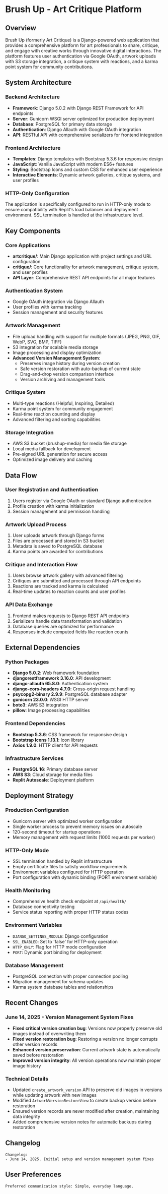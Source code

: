# Brush Up - Art Critique Platform

## Overview

Brush Up (formerly Art Critique) is a Django-powered web application that provides a comprehensive platform for art professionals to share, critique, and engage with creative works through innovative digital interactions. The platform features user authentication via Google OAuth, artwork uploads with S3 storage integration, a critique system with reactions, and a karma point system for community contributions.

## System Architecture

### Backend Architecture
- **Framework**: Django 5.0.2 with Django REST Framework for API endpoints
- **Server**: Gunicorn WSGI server optimized for production deployment
- **Database**: PostgreSQL for primary data storage
- **Authentication**: Django Allauth with Google OAuth integration
- **API**: RESTful API with comprehensive serializers for frontend integration

### Frontend Architecture
- **Templates**: Django templates with Bootstrap 5.3.6 for responsive design
- **JavaScript**: Vanilla JavaScript with modern ES6+ features
- **Styling**: Bootstrap Icons and custom CSS for enhanced user experience
- **Interactive Elements**: Dynamic artwork galleries, critique systems, and user profiles

### HTTP-Only Configuration
The application is specifically configured to run in HTTP-only mode to ensure compatibility with Replit's load balancer and deployment environment. SSL termination is handled at the infrastructure level.

## Key Components

### Core Applications
- **artcritique/**: Main Django application with project settings and URL configuration
- **critique/**: Core functionality for artwork management, critique system, and user profiles
- **API Layer**: Comprehensive REST API endpoints for all major features

### Authentication System
- Google OAuth integration via Django Allauth
- User profiles with karma tracking
- Session management and security features

### Artwork Management
- File upload handling with support for multiple formats (JPEG, PNG, GIF, WebP, SVG, BMP, TIFF)
- S3 integration for scalable media storage
- Image processing and display optimization
- **Advanced Version Management System**:
  - Preserves image history during version creation
  - Safe version restoration with auto-backup of current state
  - Drag-and-drop version comparison interface
  - Version archiving and management tools

### Critique System
- Multi-type reactions (Helpful, Inspiring, Detailed)
- Karma point system for community engagement
- Real-time reaction counting and display
- Advanced filtering and sorting capabilities

### Storage Integration
- AWS S3 bucket (brushup-media) for media file storage
- Local media fallback for development
- Pre-signed URL generation for secure access
- Optimized image delivery and caching

## Data Flow

### User Registration and Authentication
1. Users register via Google OAuth or standard Django authentication
2. Profile creation with karma initialization
3. Session management and permission handling

### Artwork Upload Process
1. User uploads artwork through Django forms
2. Files are processed and stored in S3 bucket
3. Metadata is saved to PostgreSQL database
4. Karma points are awarded for contributions

### Critique and Interaction Flow
1. Users browse artwork gallery with advanced filtering
2. Critiques are submitted and processed through API endpoints
3. Reactions are tracked and karma is calculated
4. Real-time updates to reaction counts and user profiles

### API Data Exchange
1. Frontend makes requests to Django REST API endpoints
2. Serializers handle data transformation and validation
3. Database queries are optimized for performance
4. Responses include computed fields like reaction counts

## External Dependencies

### Python Packages
- **Django 5.0.2**: Web framework foundation
- **djangorestframework 3.16.0**: API development
- **django-allauth 65.8.0**: Authentication system
- **django-cors-headers 4.7.0**: Cross-origin request handling
- **psycopg2-binary 2.9.9**: PostgreSQL database adapter
- **gunicorn 23.0.0**: WSGI HTTP server
- **boto3**: AWS S3 integration
- **pillow**: Image processing capabilities

### Frontend Dependencies
- **Bootstrap 5.3.6**: CSS framework for responsive design
- **Bootstrap Icons 1.13.1**: Icon library
- **Axios 1.9.0**: HTTP client for API requests

### Infrastructure Services
- **PostgreSQL 16**: Primary database server
- **AWS S3**: Cloud storage for media files
- **Replit Autoscale**: Deployment platform

## Deployment Strategy

### Production Configuration
- Gunicorn server with optimized worker configuration
- Single worker process to prevent memory issues on autoscale
- 120-second timeout for startup operations
- Memory management with request limits (1000 requests per worker)

### HTTP-Only Mode
- SSL termination handled by Replit infrastructure
- Empty certificate files to satisfy workflow requirements
- Environment variables configured for HTTP operation
- Port configuration with dynamic binding (PORT environment variable)

### Health Monitoring
- Comprehensive health check endpoint at `/api/health/`
- Database connectivity testing
- Service status reporting with proper HTTP status codes

### Environment Variables
- `DJANGO_SETTINGS_MODULE`: Django configuration
- `SSL_ENABLED`: Set to 'false' for HTTP-only operation
- `HTTP_ONLY`: Flag for HTTP mode configuration
- `PORT`: Dynamic port binding for deployment

### Database Management
- PostgreSQL connection with proper connection pooling
- Migration management for schema updates
- Karma system database tables and relationships

## Recent Changes

### June 14, 2025 - Version Management System Fixes
- **Fixed critical version creation bug**: Versions now properly preserve old images instead of overwriting them
- **Fixed version restoration bug**: Restoring a version no longer corrupts other version records
- **Enhanced version preservation**: Current artwork state is automatically saved before restoration
- **Improved version integrity**: All version operations now maintain proper image history

### Technical Details
- Updated `create_artwork_version` API to preserve old images in versions while updating artwork with new images
- Modified `ArtworkVersionRestoreView` to create backup version before restoration
- Ensured version records are never modified after creation, maintaining data integrity
- Added comprehensive version notes for automatic backups during restoration

## Changelog

```
Changelog:
- June 14, 2025. Initial setup and version management system fixes
```

## User Preferences

```
Preferred communication style: Simple, everyday language.
```